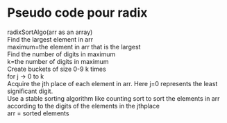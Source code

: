 # Pseudo code pour radix 

radixSortAlgo(arr as an array)<br />
  Find the largest element in arr<br />
  maximum=the element in arr that is the largest<br />
  Find the number of digits in maximum<br />
  k=the number of digits in maximum <br />
  Create buckets of size 0-9 k times<br />
for j -> 0 to k<br />
  Acquire the jth place of each element in arr. Here j=0 represents the least significant digit.<br />
  Use a stable sorting algorithm like counting sort to sort the elements in arr according to the digits of the elements in the jthplace<br />
   arr = sorted elements<br />